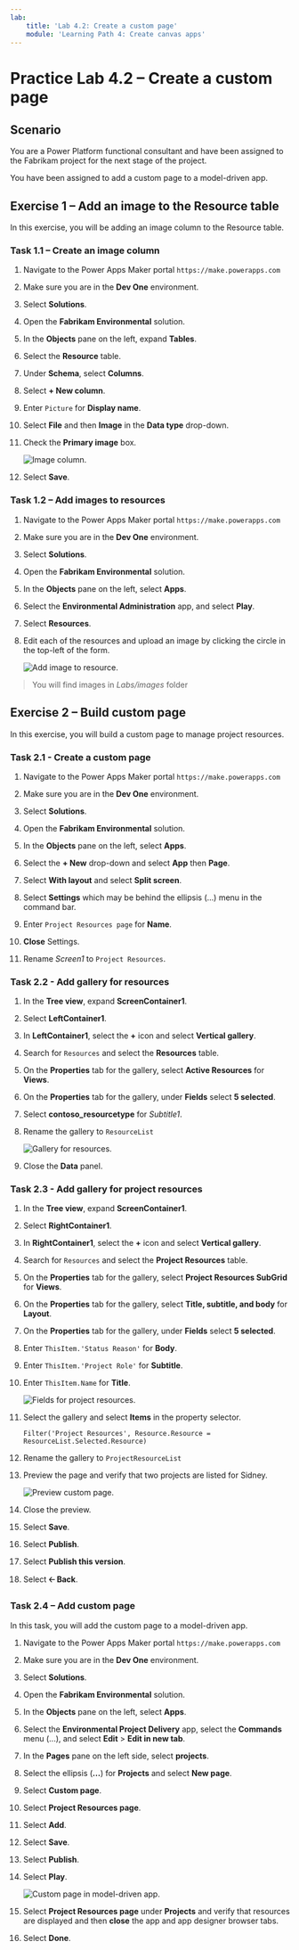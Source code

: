 ```yaml
---
lab:
    title: 'Lab 4.2: Create a custom page'
    module: 'Learning Path 4: Create canvas apps'
---
```


# Practice Lab 4.2 – Create a custom page

## Scenario

You are a Power Platform functional consultant and have been assigned to the Fabrikam project for the next stage of the project.

You have been assigned to add a custom page to a model-driven app.

## Exercise 1 – Add an image to the Resource table

In this exercise, you will be adding an image column to the Resource table.

### Task 1.1 – Create an image column

1. Navigate to the Power Apps Maker portal `https://make.powerapps.com`

1. Make sure you are in the **Dev One** environment.

1. Select **Solutions**.

1. Open the **Fabrikam Environmental** solution.

1. In the **Objects** pane on the left, expand **Tables**.

1. Select the **Resource** table.

1. Under **Schema**, select **Columns**.

1. Select **+ New column**.

1. Enter `Picture` for **Display name**.

1. Select **File** and then **Image** in the **Data type** drop-down.

1. Check the **Primary image** box.

    ![Image column.](../media/image-column.png)

1. Select **Save**.

### Task 1.2 – Add images to resources

1. Navigate to the Power Apps Maker portal `https://make.powerapps.com`

1. Make sure you are in the **Dev One** environment.

1. Select **Solutions**.

1. Open the **Fabrikam Environmental** solution.

1. In the **Objects** pane on the left, select **Apps**.

1. Select the **Environmental Administration** app, and select **Play**.

1. Select **Resources**.

1. Edit each of the resources and upload an image by clicking the circle in the top-left of the form.

    ![Add image to resource.](../media/add-image.png)
> You will find images in *Labs/images* folder
## Exercise 2 – Build custom page

In this exercise, you will build a custom page to manage project resources.

### Task 2.1 - Create a custom page

1. Navigate to the Power Apps Maker portal `https://make.powerapps.com`

1. Make sure you are in the **Dev One** environment.

1. Select **Solutions**.

1. Open the **Fabrikam Environmental** solution.

1. In the **Objects** pane on the left, select **Apps**.

1. Select the **+ New** drop-down and select **App** then **Page**.

1. Select **With layout** and select **Split screen**.

1. Select **Settings** which may be behind the ellipsis (...) menu in the command bar.

1. Enter `Project Resources page` for **Name**.

1. **Close** Settings.

1. Rename *Screen1* to `Project Resources`.


### Task 2.2 - Add gallery for resources

1. In the **Tree view**, expand **ScreenContainer1**.

1. Select **LeftContainer1**.

1. In **LeftContainer1**, select the **+** icon and select **Vertical gallery**.

1. Search for `Resources` and select the **Resources** table.

1. On the **Properties** tab for the gallery, select **Active Resources** for **Views**.

1. On the **Properties** tab for the gallery, under **Fields** select **5 selected**.

1. Select **contoso_resourcetype** for *Subtitle1*.

1. Rename the gallery to `ResourceList`

    ![Gallery for resources.](../media/custom-page-resources.png)

1. Close the **Data** panel.


### Task 2.3 - Add gallery for project resources

1. In the **Tree view**, expand **ScreenContainer1**.

1. Select **RightContainer1**.

1. In **RightContainer1**, select the **+** icon and select **Vertical gallery**.

1. Search for `Resources` and select the **Project Resources** table.

1. On the **Properties** tab for the gallery, select **Project Resources SubGrid** for **Views**.

1. On the **Properties** tab for the gallery, select **Title, subtitle, and body** for **Layout**.

1. On the **Properties** tab for the gallery, under **Fields** select **5 selected**.

1. Enter `ThisItem.'Status Reason'` for **Body**.

1. Enter `ThisItem.'Project Role'` for **Subtitle**.

1. Enter `ThisItem.Name` for **Title**.

    ![Fields for project resources.](../media/custom-page-projectresouce-fields.png)

1. Select the gallery and select **Items** in the property selector.

   ```powerappsfl  
   Filter('Project Resources', Resource.Resource = ResourceList.Selected.Resource)
   ```

1. Rename the gallery to `ProjectResourceList`

1. Preview the page and verify that two projects are listed for Sidney.

    ![Preview custom page.](../media/custom-page-preview.png)

1. Close the preview.

1. Select **Save**.

1. Select **Publish**.

1. Select **Publish this version**.

1. Select **🡠 Back**.

### Task 2.4 – Add custom page

In this task, you will add the custom page to a model-driven app.

1. Navigate to the Power Apps Maker portal `https://make.powerapps.com`

1. Make sure you are in the **Dev One** environment.

1. Select **Solutions**.

1. Open the **Fabrikam Environmental** solution.

1. In the **Objects** pane on the left, select **Apps**.

1. Select the **Environmental Project Delivery** app, select the **Commands** menu (...), and select **Edit** > **Edit in new tab**.

1. In the **Pages** pane on the left side, select **projects**.

1. Select the ellipsis (**...**) for **Projects** and select **New page**.

1. Select **Custom page**.

1. Select **Project Resources page**.

1. Select **Add**.

1. Select **Save**.

1. Select **Publish**.

1. Select **Play**.

    ![Custom page in model-driven app.](../media/custom-page-play.png)

1. Select **Project Resources page** under **Projects** and verify that resources are displayed and then **close** the app and app designer browser tabs.

1. Select **Done**.

